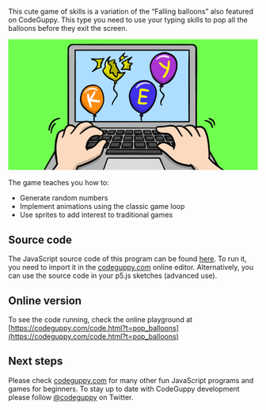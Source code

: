 This cute game of skills is a variation of the “Falling balloons” also featured on CodeGuppy. This type you need to use your typing skills to pop all the balloons before they exit the screen.

![Image](thumb.png)

The game teaches you how to:

-	Generate random numbers
-	Implement animations using the classic game loop
-	Use sprites to add interest to traditional games
 
## Source code 
The JavaScript source code of this program can be found [here](sketches/program.js). To run it, you need to import it in the [codeguppy.com](https://codeguppy.com) online editor. Alternatively, you can use the source code in your p5.js sketches (advanced use). 
## Online version 
To see the code running, check the online playground at [https://codeguppy.com/code.html?t=pop_balloons](https://codeguppy.com/code.html?t=pop_balloons) 
## Next steps 
Please check [codeguppy.com](https://codeguppy.com) for many other fun JavaScript programs and games for beginners. To stay up to date with CodeGuppy development please follow [@codeguppy](https://twitter.com/codeguppy) on Twitter.  
